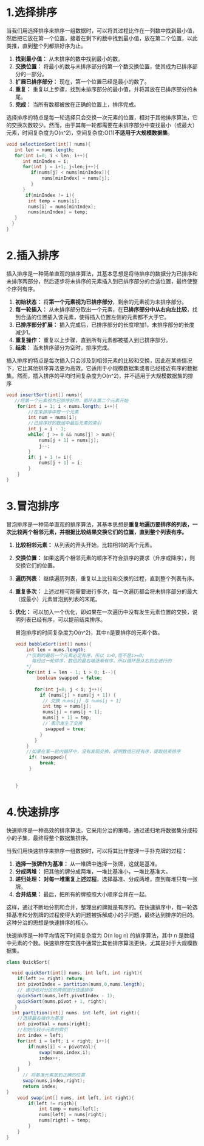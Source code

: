 # 1.选择排序

当我们用选择排序来排序一组数据时，可以将其过程比作在一列数中找到最小值，然后把它放在第一个位置，接着在剩下的数中找到最小值，放在第二个位置，以此类推，直到整个列都排好序为止。

1. **找到最小值：** 从未排序的数中找到最小的数。
2. **交换位置：** 将最小的数与未排序部分的第一个数交换位置，使其成为已排序部分的一部分。
3. **扩展已排序部分：** 现在，第一个位置已经是最小的数了。
4. **重复：** 重复以上步骤，找到未排序部分的最小值，并将其放在已排序部分的末尾。
5. **完成：** 当所有数都被放在正确的位置上，排序完成。

选择排序的特点是每一轮选择只会交换一次元素的位置，相对于其他排序算法，它的交换次数较少。然而，由于其每一轮都需要在未排序部分中查找最小（或最大）元素，时间复杂度为O(n^2)，空间复杂度:O(1)**不适用于大规模数据集**。

```java
void selectionSort(int[] nums){
   int len = nums.length;
   for(int i=0; i < len; i++){
      int minIndex = i;
      for(int j = i+1; j<len;j++){
         if(nums[j] < nums[minIndex]){
             nums[minIndex] = nums[j];   
         }
      }
       if(minIndex != i){
        int temp = nums[i];
        nums[i] = nums[minIndex];
        nums[minIndex] = temp;
   }
  }
}
```



# 2.插入排序

插入排序是一种简单直观的排序算法，其基本思想是将待排序的数据分为已排序和未排序两部分，然后逐步将未排序的元素插入到已排序部分的合适位置，最终使整个序列有序。

1. **初始状态：** 将**第一个元素视为已排序部分**，剩余的元素视为未排序部分。
2. **每一轮插入：** 从未排序部分取出一个元素，在**已排序部分中从右向左比较**，找到合适的位置插入该元素，使得插入位置左侧的元素都不大于它。
3. **已排序部分扩展：** 插入完成后，已排序部分的长度增加1，未排序部分的长度减少1。
4. **重复操作：** 重复以上步骤，直到所有元素都被插入到已排序部分。
5. **结束：** 当未排序部分为空时，排序完成。

插入排序的特点是每次插入只会涉及到相邻元素的比较和交换，因此在某些情况下，它比其他排序算法更为高效。它适用于小规模数据集或者已经接近有序的数据集。然而，插入排序的平均时间复杂度为O(n^2)，并不适用于大规模数据集的排序

```java
void insertSort(int[] nums){
   //将第一个元素视为已排序好的，循环从第二个元素开始
    for(int i = 1; i < nums.length; i++){
        //在未排序中取一个元素
        int num = nums[i];
        //已排序好的数组中最后元素的索引
        int j = i - 1;
        while( j >= 0 && nums[j] > num){
            nums[j + 1] = nums[j];
            j--;
        }
        if( j + 1 != i){
            nums[j + 1] = i;
        }
    }
}
```



# 3.冒泡排序

冒泡排序是一种简单直观的排序算法，其基本思想是**重复地遍历要排序的列表，一次比较两个相邻元素，并根据比较结果交换它们的位置，直到整个列表有序。**

1. **比较相邻元素：** 从列表的开头开始，比较相邻的两个元素。

2. **交换位置：** 如果这两个相邻元素的顺序不符合排序的要求（升序或降序），则交换它们的位置。

3. **遍历列表：** 继续遍历列表，重复以上比较和交换的过程，直到整个列表有序。

4. **重复多次：** 上述过程可能需要进行多次，每一次遍历都会将未排序部分的最大（或最小）元素冒泡到列表的末尾。

5. **优化：** 可以加入一个优化，即如果在一次遍历中没有发生元素位置的交换，说明列表已经有序，可以提前结束排序。

   冒泡排序的时间复杂度为O(n^2)，其中n是要排序的元素个数。

   ```java
   void bubbleSort(int[] nums){
       int len = nums.length;
       /*仅剩的最后一个元素必定有序，所以 i>0,而不是i>=0;
         每经过一轮排序，数组的最右端逐渐有序，所以循环是从右到左进行的
       */
       for(int i = len - 1; i > 0; i--){
           boolean swapped = false;
           
          for(int j=0; j < i; j++){
            if (nums[j] > nums[j + 1]) {
             // 交换 nums[j] 与 nums[j + 1]
             int tmp = nums[j];
             nums[j] = nums[j + 1];
             nums[j + 1] = tmp;
             // 表示发生了交换
              swapped = true;
            }
          }
       }
       //如果在某一轮内循环中，没有发现交换，说明数组已经有序，提取结束排序
        if( !swapped){
            break;
        }
       
       
   }
   ```

# 4.快速排序

快速排序是一种高效的排序算法，它采用分治的策略，通过递归地将数据集分成较小的子集，最终将整个数据集排序。

当我们用快速排序来排序一组数据时，可以将其比作整理一手扑克牌的过程：

1. **选择一张牌作为基准：** 从一堆牌中选择一张牌，这就是基准。
2. **分成两堆：** 把其他的牌分成两堆，一堆比基准小，一堆比基准大。
3. **递归处理：** **对每一堆重复上述过程**，选择基准、分成两堆，直到每堆只有一张牌。
4. **合并结果：** 最后，把所有的牌按照大小顺序合并在一起。

这样，通过不断地分割和合并，整理出的牌就是有序的。在快速排序中，每一轮选择基准和分割牌的过程使得大的问题被拆解成小的子问题，最终达到排序的目的。这种分治的思想是快速排序的核心。

快速排序是一种平均情况下时间复杂度为 O(n log n) 的排序算法，其中 n 是数组中元素的个数。快速排序在实践中通常比其他排序算法更快，尤其是对于大规模数据集。

```java
class QuickSort{

  void quickSort(int[] nums, int left, int right){
    if(left >= right) return;
    int pivotIndex = partition(nums,0,nums.length);
    // 递归地对分区的两侧进行快速排序
    quickSort(nums,left,pivotIndex - 1);
    quickSort(nums,pivot + 1, right);
   }
  int partition(int[] nums. int left, int right){
    //选择最右端作为基准
    int pivotVal = nums[right];
    //初始化较小元素的索引
    int index = left;
    for(int i = left; i < right; i++){
        if(nums[i] < = pivotVal){
            swap(nums,index,i);
            index++;
        }
    }
      // 将基准元素放到正确的位置
      swap(nums,index,right);
      return index;
}
    void swap(int[] nums, int left, int right){
        if(left != rigth){
            int temp = nums[left];
            nums[left] = nums[right];
            nums[right] = temp;
        }
    }
}

```

